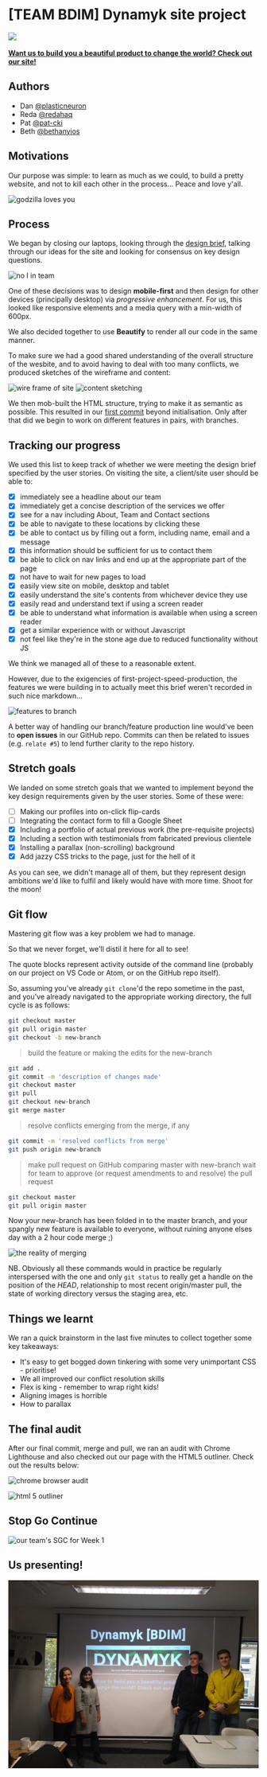 # [TEAM BDIM] Dynamyk site project

![](https://i.imgur.com/RWJnaXH.png)

[**Want us to build you a beautiful product to change the world? Check out our site!**](https://fac18.github.io/dynamyk-site/)

## Authors

* Dan [@plasticneuron](https://github.com/plasticneuron)
* Reda [@redahaq](https://github.com/redahaq)
* Pat [@pat-cki](https://github.com/pat-cki)
* Beth [@bethanyios](https://github.com/bethanyios)

## Motivations

Our purpose was simple: to learn as much as we could, to build a pretty website, and not to kill each other in the process... Peace and love y'all.

![godzilla loves you](http://giphygifs.s3.amazonaws.com/media/DrQsEteT3ngBO/giphy.gif)

## Process

We began by closing our laptops, looking through the [design brief](https://github.com/foundersandcoders/master-reference/blob/master/coursebook/week-1/project.md), talking through our ideas for the site and looking for consensus on key design questions.

![no I in team](https://media.giphy.com/media/3rgXBrLlRs4ZlpnVDO/giphy.gif)

One of these decisions was to design **mobile-first** and then design for other devices (principally desktop) via _progressive enhancement_. For us, this looked like responsive elements and a media query with a min-width of 600px.

We also decided together to use **Beautify** to render all our code in the same manner.

To make sure we had a good shared understanding of the overall structure of the wesbite, and to avoid having to deal with too many conflicts, we produced sketches of the wireframe and content:

![wire frame of site](https://i.imgur.com/xmGfL9p.jpg) ![content sketching](https://i.imgur.com/spP57x2.jpg)


We then mob-built the HTML structure, trying to make it as semantic as possible. This resulted in our [first commit](https://github.com/fac18/dynamyk-site/commit/c0761cecbdcbc8130a51e0656e847fde903e5cf4) beyond initialisation. Only after that did we begin to work on different features in pairs, with branches.

## Tracking our progress

We used this list to keep track of whether we were meeting the design brief specified by the user stories. On visiting the site, a client/site user should be able to:

- [x] immediately see a headline about our team
- [x] immediately get a concise description of the services we offer
- [x] see for a nav including About, Team and Contact sections
- [x] be able to navigate to these locations by clicking these
- [x] be able to contact us by filling out a form, including name, email and a message
- [x] this information should be sufficient for us to contact them
- [x] be able to click on nav links and end up at the appropriate part of the page
- [x] not have to wait for new pages to load
- [x] easily view site on mobile, desktop and tablet
- [x] easily understand the site's contents from whichever device they use
- [x] easily read and understand text if using a screen reader
- [x] be able to understand what information is available when using a screen reader
- [x] get a similar experience with or without Javascript
- [x] not feel like they're in the stone age due to reduced functionality without JS

We think we managed all of these to a reasonable extent.

However, due to the exigencies of first-project-speed-production, the features we were building in to actually meet this brief weren't recorded in such nice markdown...

![features to branch](https://i.imgur.com/o6r0Akc.jpg)

A better way of handling our branch/feature production line would've been to **open issues** in our GitHub repo. Commits can then be related to issues (e.g. `relate #5`) to lend further clarity to the repo history.

## Stretch goals

We landed on some stretch goals that we wanted to implement beyond the key design requirements given by the user stories. Some of these were:

- [ ] Making our profiles into on-click flip-cards
- [ ] Integrating the contact form to fill a Google Sheet
- [x] Including a portfolio of actual previous work (the pre-requisite projects)
- [x] Including a section with testimonials from fabricated previous clientele
- [x] Installing a parallax (non-scrolling) background
- [x] Add jazzy CSS tricks to the page, just for the hell of it

As you can see, we didn't manage all of them, but they represent design ambitions we'd like to fulfil and likely would have with more time. Shoot for the moon!


## Git flow

Mastering git flow was a key problem we had to manage.

So that we never forget, we'll distil it here for all to see!

The quote blocks represent activity outside of the command line (probably on our project on VS Code or Atom, or on the GitHub repo itself).

So, assuming you've already `git clone`'d the repo sometime in the past, and you've already navigated to the appropriate working directory, the full cycle is as follows:

```bash
git checkout master
git pull origin master
git checkout -b new-branch
```

> build the feature or making the edits for the new-branch

```bash
git add .
git commit -m 'description of changes made'
git checkout master
git pull
git checkout new-branch
git merge master
```

> resolve conflicts emerging from the merge, if any

```bash
git commit -m 'resolved conflicts from merge'
git push origin new-branch
```

> make pull request on GitHub comparing master with new-branch
> wait for team to approve (or request amendments to and resolve) the pull request

```bash
git checkout master
git pull origin master
```

Now your new-branch has been folded in to the master branch, and your spangly new feature is available to everyone, without ruining anyone elses day with a 2 hour code merge ;)

![the reality of merging](https://media.giphy.com/media/cFkiFMDg3iFoI/giphy.gif)

NB. Obviously all these commands would in practice be regularly interspersed with the one and only `git status` to really get a handle on the position of the _HEAD_, relationship to most recent origin/master pull, the state of working directory versus the staging area, etc.

## Things we learnt

We ran a quick brainstorm in the last five minutes to collect together some key takeaways:

* It's easy to get bogged down tinkering with some very unimportant CSS - prioritise!
* We all improved our conflict resolution skills
* Flex is king - remember to wrap right kids!
* Aligning images is horrible
* How to parallax

## The final audit

After our final commit, merge and pull, we ran an audit with Chrome Lighthouse and also checked out our page with the HTML5 outliner. Check out the results below:

![chrome browser audit](https://i.imgur.com/XfwSJSv.png)

![html 5 outliner](https://i.imgur.com/SadtAeF.png)

## Stop Go Continue

![our team's SGC for Week 1](https://github.com/fac18/dynamyk-site/blob/master/IMG_20191101_164704040.jpg)

## Us presenting!

![dyanmyk presenting their site](team-presentation.jpg)
